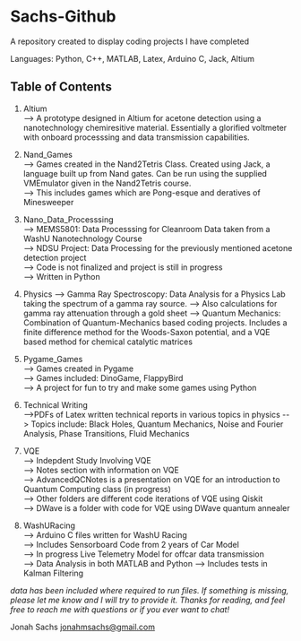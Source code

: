 # Sachs-Github
A repository created to display coding projects I have completed

Languages: Python, C++, MATLAB, Latex, Arduino C, Jack, Altium

## Table of Contents

1. Altium  
--> A prototype designed in Altium for acetone detection using a nanotechnology chemiresitive material. Essentially a glorified voltmeter with onboard processsing and data transmission capabilities.  
  
2. Nand_Games  
--> Games created in the Nand2Tetris Class. Created using Jack, a language built up from Nand gates. Can be run using the supplied VMEmulator given in the Nand2Tetris course.  
--> This includes games which are Pong-esque and deratives of Minesweeper  
  
3. Nano_Data_Processsing  
--> MEMS5801: Data Processsing for Cleanroom Data taken from a WashU Nanotechnology Course  
--> NDSU Project: Data Processing for the previously mentioned acetone detection project  
--> Code is not finalized and project is still in progress  
--> Written in Python  

4. Physics
--> Gamma Ray Spectroscopy: Data Analysis for a Physics Lab taking the spectrum of a gamma ray source.
--> Also calculations for gamma ray attenuation through a gold sheet
--> Quantum Mechanics: Combination of Quantum-Mechanics based coding projects. Includes a finite difference method for the Woods-Saxon potential, and a VQE based method for chemical catalytic matrices

  
5. Pygame_Games  
--> Games created in Pygame  
--> Games included: DinoGame, FlappyBird  
--> A project for fun to try and make some games using Python  

6. Technical Writing  
-->PDFs of Latex written technical reports in various topics in physics
--> Topics include: Black Holes, Quantum Mechanics, Noise and Fourier Analysis, Phase Transitions, Fluid Mechanics
  
6. VQE  
--> Indepdent Study Involving VQE  
--> Notes section with information on VQE  
--> AdvancedQCNotes is a presentation on VQE for an introduction to Quantum Computing class (in progress)  
--> Other folders are different code iterations of VQE using Qiskit  
--> DWave is a folder with code for VQE using DWave quantum annealer  
  
7. WashURacing  
--> Arduino C files written for WashU Racing  
--> Includes Sensorboard Code from 2 years of Car Model  
--> In progress Live Telemetry Model for offcar data transmission  
--> Data Analysis in both MATLAB and Python
--> Includes tests in Kalman Filtering




*data has been included where required to run files. If something is missing, please let me know and I will try to provide it. Thanks for reading, and feel free to reach me with questions or if you ever want to chat!*

Jonah Sachs
jonahmsachs@gmail.com

